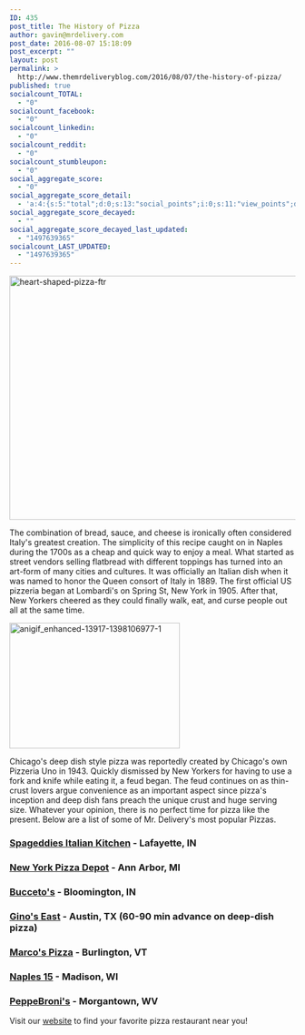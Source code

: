 ```yaml
---
ID: 435
post_title: The History of Pizza
author: gavin@mrdelivery.com
post_date: 2016-08-07 15:18:09
post_excerpt: ""
layout: post
permalink: >
  http://www.themrdeliveryblog.com/2016/08/07/the-history-of-pizza/
published: true
socialcount_TOTAL:
  - "0"
socialcount_facebook:
  - "0"
socialcount_linkedin:
  - "0"
socialcount_reddit:
  - "0"
socialcount_stumbleupon:
  - "0"
social_aggregate_score:
  - "0"
social_aggregate_score_detail:
  - 'a:4:{s:5:"total";d:0;s:13:"social_points";i:0;s:11:"view_points";d:0;s:14:"comment_points";i:0;}'
social_aggregate_score_decayed:
  - ""
social_aggregate_score_decayed_last_updated:
  - "1497639365"
socialcount_LAST_UPDATED:
  - "1497639365"
---
```

<img class="alignnone wp-image-438" src="http://www.themrdeliveryblog.com/wp-content/uploads/2016/08/heart-shaped-pizza-ftr-300x225.jpg" alt="heart-shaped-pizza-ftr" width="572" height="429" />

The combination of bread, sauce, and cheese is ironically often considered Italy's greatest creation. The simplicity of this recipe caught on in Naples during the 1700s as a cheap and quick way to enjoy a meal. What started as street vendors selling flatbread with different toppings has turned into an art-form of many cities and cultures. It was officially an Italian dish when it was named to honor the Queen consort of Italy in 1889. The first official US pizzeria began at Lombardi's on Spring St, New York in 1905. After that, New Yorkers cheered as they could finally walk, eat, and curse people out all at the same time.

<img class="alignnone size-medium wp-image-437" src="http://www.themrdeliveryblog.com/wp-content/uploads/2016/08/anigif_enhanced-13917-1398106977-1-300x221.gif" alt="anigif_enhanced-13917-1398106977-1" width="300" height="221" />

Chicago's deep dish style pizza was reportedly created by Chicago's own Pizzeria Uno in 1943. Quickly dismissed by New Yorkers for having to use a fork and knife while eating it, a feud began. The feud continues on as thin-crust lovers argue convenience as an important aspect since pizza's inception and deep dish fans preach the unique crust and huge serving size. Whatever your opinion, there is no perfect time for pizza like the present. Below are a list of some of Mr. Delivery's most popular Pizzas.
<h3 class="media-heading"><a href="https://www.mrdelivery.com/order/restaurant/spageddies-italian-kitchen-menu/585/47941">Spageddies Italian Kitchen</a> - Lafayette, IN</h3>
<h3 class="media-heading"><a href="https://www.mrdelivery.com/order/restaurant/new-york-pizza-depot-menu/1258">New York Pizza Depot</a> - Ann Arbor, MI</h3>
<h3 class="media-heading"><a href="https://www.mrdelivery.com/order/restaurant/buccetos-menu/82">Bucceto's</a> - Bloomington, IN</h3>
<h3 class="media-heading"><a href="https://www.mrdelivery.com/order/restaurant/ginos-east-60-90min-on-deep-dish-pizza-menu/2105">Gino's East</a> - Austin, TX (60-90 min advance on deep-dish pizza)</h3>
<h3 class="media-heading"><a href="https://www.mrdelivery.com/order/restaurant/marcos-pizza-menu/1361">Marco's Pizza</a> - Burlington, VT</h3>
<h3 class="media-heading"><a href="https://www.mrdelivery.com/order/restaurant/naples-15-menu/61">Naples 15</a> - Madison, WI</h3>
<h3 class="media-heading"><a href="https://www.mrdelivery.com/order/restaurant/peppebronis-menu/461">PeppeBroni's</a> - Morgantown, WV</h3>
Visit our <a href="https://www.mrdelivery.com/">website</a> to find your favorite pizza restaurant near you!

&nbsp;